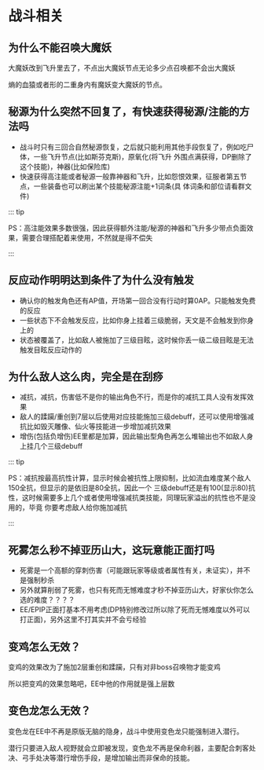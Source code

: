 # 战斗相关

## 为什么不能召唤大魔妖

大魔妖改到飞升里去了，不点出大魔妖节点无论多少点召唤都不会出大魔妖

熵的血猿或者形的二重身内有魔妖变大魔妖的节点。

## 秘源为什么突然不回复了，有快速获得秘源/注能的方法吗

- 战斗时只有三回合自然秘源恢复，之后就只能利用其他手段恢复了，例如吃尸体，一些飞升节点(比如斯芬克斯)，原氧化(将飞升 外围点满获得，DP删除了这个技能)，神器(比如保险库)
-  快速获得高注能或者秘源一般靠神器和飞升，比如怨恨效果，征服者第五节点，一些装备也可以刷出某个技能秘源注能+1词条(具 体词条和部位请看群文件)

::: tip

PS：高注能效果多数很强，因此获得额外注能/秘源的神器和飞升多少带点负面效果，需要合理搭配着来使用，不然就是得不偿失

:::

## 反应动作明明达到条件了为什么没有触发

- 确认你的触发角色还有AP值，开场第一回合没有行动时算0AP。只能触发免费的反应
-  一些状态下不会触发反应，比如你身上挂着三级脆弱，天文是不会触发到你身上的
- 状态被覆盖了，比如敌人被施加了三级目眩，这时候你丢一级二级目眩是无法触发目眩反应动作的

## 为什么敌人这么肉，完全是在刮痧

- 减抗，减抗，伤害低不是你的输出角色不行，而是你的减抗工具人没有发挥效果
- 敌人的蹂躏/重创到7层以后使用对应技能施加三级debuff，还可以使用增强减抗比如毁灭雕像、仙火等技能进一步增加减抗效果
- 增伤(包括负增伤)EE里都是加算，因此输出型角色再怎么堆输出也不如敌人身上挂几个三级debuff

::: tip

PS：减抗按最高抗性计算，显示时候会被抗性上限抑制，比如流血难度某个敌人150全抗，但显示的是依旧是80全抗，因此一个 三级debuff还是有100(显示80)抗性，这时候需要多上几个或者使用增强减抗类技能，同理玩家溢出的抗性也不是没用的，毕竟 你要考虑敌人给你施加减抗

:::

## 死雾怎么秒不掉亚历山大，这玩意能正面打吗

- 死雾是一个高额的穿刺伤害（可能跟玩家等级或者属性有关，未证实），并不是强制秒杀
- 另外就算削弱了死雾，也只有死而无憾难度才秒不掉亚历山大，好家伙你怎么选的难度？？？？
- EE/EPIP正面打基本不用考虑(DP特别修改过所以除了死而无憾难度以外可以打正面)，另外这里不打其实并不会亏经验

## 变鸡怎么无效？

变鸡的效果改为了施加2层重创和蹂躏，只有对非boss召唤物才能变鸡

所以把变鸡的效果忽略吧，EE中他的作用就是强上层数

## 变色龙怎么无效？

变色龙在EE中不再是原版无脑的隐身，战斗中使用变色龙只能强制进入潜行。

潜行只要进入敌人视野就会立即被发现，变色龙不再是保命利器，主要配合刺客处决、弓手处决等潜行增伤手段，是增加输出而非保命的技能。

